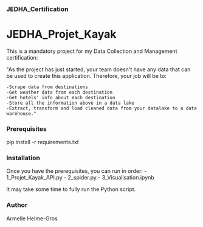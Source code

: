 ### JEDHA_Certification

# JEDHA_Projet_Kayak

This is a mandatory project for my Data Collection and Management certification:

"As the project has just started, your team doesn't have any data that can be used to create this application. Therefore, your job will be to:

    -Scrape data from destinations
    -Get weather data from each destination
    -Get hotels' info about each destination
    -Store all the information above in a data lake
    -Extract, transform and load cleaned data from your datalake to a data warehouse."

### Prerequisites

pip install -r requirements.txt

### Installation

Once you have the prerequisites, you can run in order:
     - 1_Projet_Kayak_API.py
     - 2_spider.py
     - 3_Visualisation.ipynb

It may take some time to fully run the Python script.

### Author

Armelle Helme-Gros
